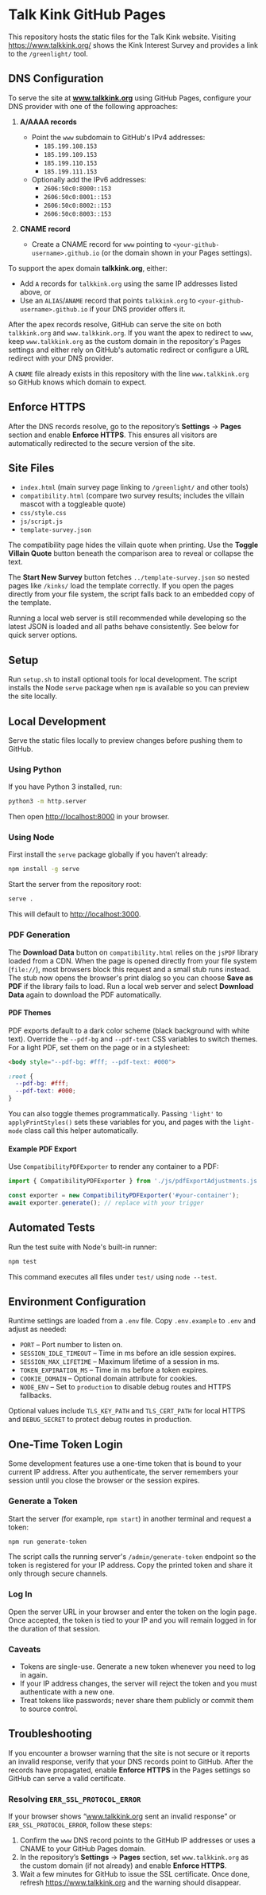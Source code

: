 # Talk Kink GitHub Pages

This repository hosts the static files for the Talk Kink website.
Visiting https://www.talkkink.org/ shows the Kink Interest Survey and
provides a link to the `/greenlight/` tool.

## DNS Configuration

To serve the site at **www.talkkink.org** using GitHub Pages, configure your DNS provider with one of the following approaches:

1. **A/AAAA records**
   - Point the `www` subdomain to GitHub's IPv4 addresses:
     - `185.199.108.153`
     - `185.199.109.153`
     - `185.199.110.153`
     - `185.199.111.153`
   - Optionally add the IPv6 addresses:
     - `2606:50c0:8000::153`
     - `2606:50c0:8001::153`
     - `2606:50c0:8002::153`
     - `2606:50c0:8003::153`

2. **CNAME record**
   - Create a CNAME record for `www` pointing to `<your-github-username>.github.io` (or the domain shown in your Pages settings).
   
To support the apex domain **talkkink.org**, either:

- Add `A` records for `talkkink.org` using the same IP addresses listed above, or
- Use an `ALIAS`/`ANAME` record that points `talkkink.org` to `<your-github-username>.github.io` if your DNS provider offers it.

After the apex records resolve, GitHub can serve the site on both `talkkink.org` and `www.talkkink.org`. If you want the apex to redirect to `www`, keep `www.talkkink.org` as the custom domain in the repository's Pages settings and either rely on GitHub's automatic redirect or configure a URL redirect with your DNS provider.

A `CNAME` file already exists in this repository with the line `www.talkkink.org` so GitHub knows which domain to expect.

## Enforce HTTPS

After the DNS records resolve, go to the repository’s **Settings** → **Pages** section and enable **Enforce HTTPS**. This ensures all visitors are automatically redirected to the secure version of the site.

## Site Files

- `index.html` (main survey page linking to `/greenlight/` and other tools)
- `compatibility.html` (compare two survey results; includes the villain mascot with a toggleable quote)
- `css/style.css`
- `js/script.js`
- `template-survey.json`

The compatibility page hides the villain quote when printing. Use the **Toggle Villain Quote** button beneath the comparison area to reveal or collapse the text.

The **Start New Survey** button fetches `../template-survey.json` so nested
pages like `/kinks/` load the template correctly. If you open the pages
directly from your file system, the script falls back to an embedded copy of
the template.

Running a local web server is still recommended while developing so the latest
JSON is loaded and all paths behave consistently. See below for quick server
options.

## Setup

Run `setup.sh` to install optional tools for local development. The script
installs the Node `serve` package when `npm` is available so you can preview
the site locally.

## Local Development

Serve the static files locally to preview changes before pushing them to GitHub.

### Using Python

If you have Python 3 installed, run:

```bash
python3 -m http.server
```

Then open <http://localhost:8000> in your browser.

### Using Node

First install the `serve` package globally if you haven’t already:

```bash
npm install -g serve
```

Start the server from the repository root:

```bash
serve .
```

This will default to <http://localhost:3000>.

### PDF Generation

The **Download Data** button on `compatibility.html` relies on the `jsPDF` library
loaded from a CDN. When the page is opened directly from your file system
(`file://`), most browsers block this request and a small stub runs instead. The
stub now opens the browser's print dialog so you can choose **Save as PDF** if the
library fails to load. Run a local web server and select **Download Data** again
to download the PDF automatically.

#### PDF Themes

PDF exports default to a dark color scheme (black background with white text).
Override the `--pdf-bg` and `--pdf-text` CSS variables to switch themes. For a
light PDF, set them on the page or in a stylesheet:

```html
<body style="--pdf-bg: #fff; --pdf-text: #000">
```

```css
:root {
  --pdf-bg: #fff;
  --pdf-text: #000;
}
```

You can also toggle themes programmatically. Passing `'light'` to
`applyPrintStyles()` sets these variables for you, and pages with the
`light-mode` class call this helper automatically.

#### Example PDF Export

Use `CompatibilityPDFExporter` to render any container to a PDF:

```javascript
import { CompatibilityPDFExporter } from './js/pdfExportAdjustments.js';

const exporter = new CompatibilityPDFExporter('#your-container');
await exporter.generate(); // replace with your trigger
```

## Automated Tests

Run the test suite with Node's built-in runner:

```bash
npm test
```

This command executes all files under `test/` using `node --test`.

## Environment Configuration

Runtime settings are loaded from a `.env` file. Copy `.env.example` to `.env`
and adjust as needed:

- `PORT` – Port number to listen on.
- `SESSION_IDLE_TIMEOUT` – Time in ms before an idle session expires.
- `SESSION_MAX_LIFETIME` – Maximum lifetime of a session in ms.
- `TOKEN_EXPIRATION_MS` – Time in ms before a token expires.
- `COOKIE_DOMAIN` – Optional domain attribute for cookies.
- `NODE_ENV` – Set to `production` to disable debug routes and HTTPS fallbacks.

Optional values include `TLS_KEY_PATH` and `TLS_CERT_PATH` for local HTTPS and
`DEBUG_SECRET` to protect debug routes in production.

## One-Time Token Login

Some development features use a one-time token that is bound to your current
IP address. After you authenticate, the server remembers your session until you
close the browser or the session expires.

### Generate a Token

Start the server (for example, `npm start`) in another terminal and request a token:

```bash
npm run generate-token
```

The script calls the running server's `/admin/generate-token` endpoint so the
token is registered for your IP address. Copy the printed token and share it
only through secure channels.

### Log In

Open the server URL in your browser and enter the token on the login page.
Once accepted, the token is tied to your IP and you will remain logged in for
the duration of that session.

### Caveats

- Tokens are single-use. Generate a new token whenever you need to log in
  again.
- If your IP address changes, the server will reject the token and you must
  authenticate with a new one.
- Treat tokens like passwords; never share them publicly or commit them to
  source control.

## Troubleshooting

If you encounter a browser warning that the site is not secure or it reports an invalid response, verify that your DNS records point to GitHub. After the records have propagated, enable **Enforce HTTPS** in the Pages settings so GitHub can serve a valid certificate.

### Resolving `ERR_SSL_PROTOCOL_ERROR`
If your browser shows “www.talkkink.org sent an invalid response” or `ERR_SSL_PROTOCOL_ERROR`, follow these steps:
1. Confirm the `www` DNS record points to the GitHub IP addresses or uses a CNAME to your GitHub Pages domain.
2. In the repository’s **Settings** → **Pages** section, set `www.talkkink.org` as the custom domain (if not already) and enable **Enforce HTTPS**.
3. Wait a few minutes for GitHub to issue the SSL certificate. Once done, refresh https://www.talkkink.org and the warning should disappear.
